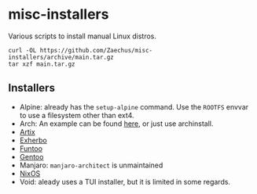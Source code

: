 # misc-installers

Various scripts to install manual Linux distros.

```
curl -OL https://github.com/Zaechus/misc-installers/archive/main.tar.gz
tar xzf main.tar.gz
```

## Installers

- Alpine: already has the `setup-alpine` command. Use the `ROOTFS` envvar to use a filesystem other than ext4.
- Arch: An example can be found [here](https://github.com/Zaechus/arch-install-script), or just use archinstall.
- [Artix](https://github.com/Zaechus/artix-installer)
- [Exherbo](https://github.com/Zaechus/misc-installers/tree/main/exherbo)
- [Funtoo](https://www.funtoo.org/Wolf_Pack_Philosophy)
- [Gentoo](https://github.com/Zaechus/misc-installers/tree/main/gentoo)
- Manjaro: `manjaro-architect` is unmaintained
- [NixOS](https://github.com/Zaechus/nixos-config)
- Void: aleady uses a TUI installer, but it is limited in some regards.
